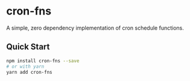 # cron-fns

A simple, zero dependency implementation of cron schedule functions.

## Quick Start

```bash
npm install cron-fns --save
# or with yarn
yarn add cron-fns
```
